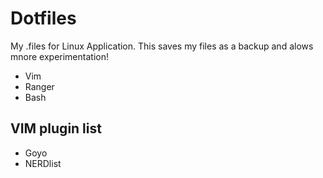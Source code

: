 # Dotfiles
My .files for Linux Application. This saves my files as a backup and alows mnore experimentation!
+ Vim
+ Ranger
+ Bash

## VIM plugin list

+ Goyo
+ NERDlist 

